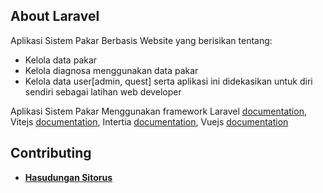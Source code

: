 
## About Laravel

Aplikasi Sistem Pakar Berbasis Website yang berisikan tentang:
- Kelola data pakar
- Kelola diagnosa menggunakan data pakar
- Kelola data user[admin, quest]
serta aplikasi ini didekasikan untuk diri sendiri sebagai latihan web developer 

Aplikasi Sistem Pakar Menggunakan framework Laravel [documentation](https://laravel.com/docs), 
Vitejs [documentation](https://vitejs.dev/guide/), 
Intertia [documentation](https://inertiajs.com/server-side-setup),
Vuejs [documentation](https://vuejs.org/guide/quick-start.html#creating-a-vue-application)

## Contributing
- **[Hasudungan Sitorus](https://twitter.com/jung_doeng)**
